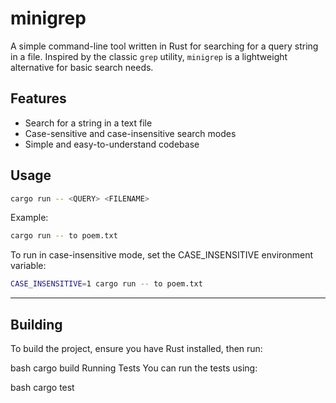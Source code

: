 # minigrep

A simple command-line tool written in Rust for searching for a query string in a file. Inspired by the classic `grep` utility, `minigrep` is a lightweight alternative for basic search needs.

## Features

- Search for a string in a text file
- Case-sensitive and case-insensitive search modes
- Simple and easy-to-understand codebase

## Usage

```bash
cargo run -- <QUERY> <FILENAME>
```
Example:

```bash
cargo run -- to poem.txt
```

To run in case-insensitive mode, set the CASE_INSENSITIVE environment variable:
```bash
CASE_INSENSITIVE=1 cargo run -- to poem.txt
```
---

## Building
To build the project, ensure you have Rust installed, then run:

bash
cargo build
Running Tests
You can run the tests using:

bash
cargo test

